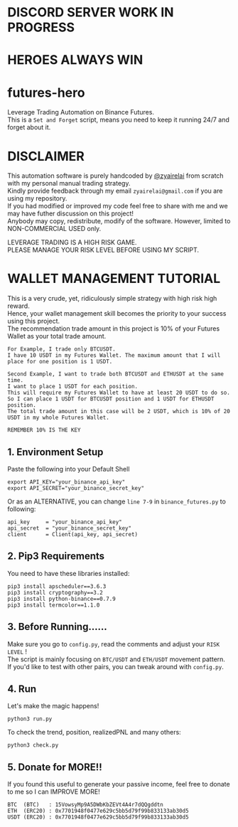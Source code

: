 # DISCORD SERVER WORK IN PROGRESS

# HEROES ALWAYS WIN
# futures-hero
Leverage Trading Automation on Binance Futures.  
This is a `Set and Forget` script, means you need to keep it running 24/7 and forget about it.  

# DISCLAIMER
This automation software is purely handcoded by [@zyairelai](https://github.com/zyairelai) from scratch with my personal manual trading strategy.  
Kindly provide feedback through my email `zyairelai@gmail.com` if you are using my repository.  
If you had modified or improved my code feel free to share with me and we may have futher discussion on this project!  
Anybody may copy, redistribute, modify of the software. However, limited to NON-COMMERCIAL USED only.  

LEVERAGE TRADING IS A HIGH RISK GAME.  
PLEASE MANAGE YOUR RISK LEVEL BEFORE USING MY SCRIPT.

# WALLET MANAGEMENT TUTORIAL
This is a very crude, yet, ridiculously simple strategy with high risk high reward.  
Hence, your wallet management skill becomes the priority to your success using this project.  
The recommendation trade amount in this project is 10% of your Futures Wallet as your total trade amount.  
```
For Example, I trade only BTCUSDT.
I have 10 USDT in my Futures Wallet. The maximum amount that I will place for one position is 1 USDT.

Second Example, I want to trade both BTCUSDT and ETHUSDT at the same time.
I want to place 1 USDT for each position.
This will require my Futures Wallet to have at least 20 USDT to do so. 
So I can place 1 USDT for BTCUSDT position and 1 USDT for ETHUSDT position.
The total trade amount in this case will be 2 USDT, which is 10% of 20 USDT in my whole Futures Wallet.

REMEMBER 10% IS THE KEY
```

## 1. Environment Setup
Paste the following into your Default Shell
```
export API_KEY="your_binance_api_key"
export API_SECRET="your_binance_secret_key"
```

Or as an ALTERNATIVE, you can change `line 7-9` in `binance_futures.py` to following: 
```
api_key     = "your_binance_api_key"
api_secret  = "your_binance_secret_key"
client      = Client(api_key, api_secret)
```

## 2. Pip3 Requirements
You need to have these libraries installed:
```
pip3 install apscheduler==3.6.3
pip3 install cryptography==3.2 
pip3 install python-binance==0.7.9
pip3 install termcolor==1.1.0
```

## 3. Before Running......
Make sure you go to `config.py`, read the comments and adjust your `RISK LEVEL` !  
The script is mainly focusing on `BTC/USDT` and `ETH/USDT` movement pattern.  
If you'd like to test with other pairs, you can tweak around with `config.py`.

## 4. Run
Let's make the magic happens!
```
python3 run.py
```
To check the trend, position, realizedPNL and many others:
```
python3 check.py
```

## 5. Donate for MORE!!
If you found this useful to generate your passive income, feel free to donate to me so I can IMPROVE MORE!  
```
BTC  (BTC)   : 15VowsyMp9A5DWbKbZEVt4A4r7dQQgddtn
ETH  (ERC20) : 0x7701948f0477e629c5bb5d79f99b833133ab30d5
USDT (ERC20) : 0x7701948f0477e629c5bb5d79f99b833133ab30d5
```
